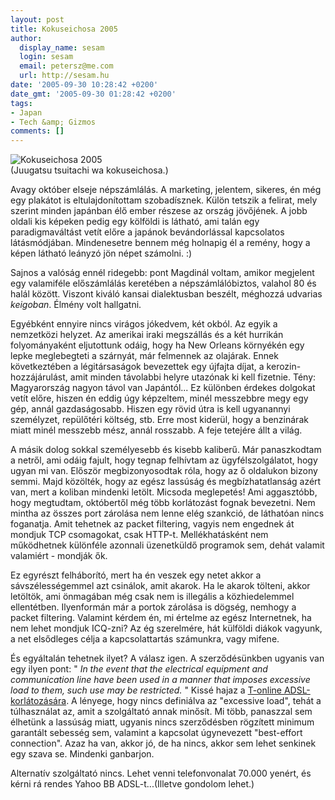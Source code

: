 ```yaml
---
layout: post
title: Kokuseichosa 2005
author:
  display_name: sesam
  login: sesam
  email: petersz@me.com
  url: http://sesam.hu
date: '2005-09-30 10:28:42 +0200'
date_gmt: '2005-09-30 01:28:42 +0200'
tags:
- Japan
- Tech &amp; Gizmos
comments: []
---
```


![Kokuseichosa 2005](../../../images/kokuseichosa.jpg)  
(Juugatsu tsuitachi wa kokuseichosa.)

Avagy október elseje népszámlálás. A marketing, jelentem, sikeres, én még egy plakátot is eltulajdonítottam szobadísznek. Külön tetszik a felirat, mely szerint minden japánban élő ember részese az ország jövőjének. A jobb oldali kis képeken pedig egy kölföldi is látható, ami talán egy paradigmaváltást vetít előre a japánok bevándorlással kapcsolatos látásmódjában. Mindenesetre bennem még holnapig él a remény, hogy a képen látható leányzó jön népet számolni. :)

Sajnos a valóság ennél ridegebb: pont Magdinál voltam, amikor megjelent egy valamiféle előszámlálás keretében a népszámlálóbiztos, valahol 80 és halál között. Viszont kiváló kansai dialektusban beszélt, méghozzá udvarias _keigoban_. Élmény volt hallgatni.

Egyébként ennyire nincs virágos jókedvem, két okból. Az egyik a nemzetközi helyzet. Az amerikai iraki megszállás és a két hurrikán folyományaként eljutottunk odáig, hogy ha New Orleans környékén egy lepke meglebegteti a szárnyát, már felmennek az olajárak. Ennek következtében a légitársaságok bevezettek egy újfajta díjat, a kerozin-hozzájárulást, amit minden távolabbi helyre utazónak ki kell fizetnie. Tény: Magyarország nagyon távol van Japántól... Ez különben érdekes dolgokat vetít előre, hiszen én eddig úgy képzeltem, minél messzebbre megy egy gép, annál gazdaságosabb. Hiszen egy rövid útra is kell ugyanannyi személyzet, repülőtéri költség, stb. Erre most kiderül, hogy a benzinárak miatt minél messzebb mész, annál rosszabb. A feje tetejére állt a világ.

A másik dolog sokkal személyesebb és kisebb kaliberű. Már panaszkodtam a netről, ami odáig fajult, hogy tegnap felhívtam az ügyfélszolgálatot, hogy ugyan mi van. Először megbizonyosodtak róla, hogy az ő oldalukon bizony semmi. Majd közölték, hogy az egész lassúság és megbízhatatlanság azért van, mert a koliban mindenki letölt. Micsoda meglepetés! Ami aggasztóbb, hogy megtudtam, októbertől még több korlátozást fognak bevezetni. Nem mintha az összes port zárolása nem lenne elég szankció, de láthatóan nincs foganatja. Amit tehetnek az packet filtering, vagyis nem engednek át mondjuk TCP csomagokat, csak HTTP-t. Mellékhatásként nem működhetnek különféle azonnali üzenetküldő programok sem, dehát valamit valamiért - mondják ők.

Ez egyrészt felháborító, mert ha én veszek egy netet akkor a sávszélességemmel azt csinálok, amit akarok. Ha le akarok tölteni, akkor letöltök, ami önmagában még csak nem is illegális a közhiedelemmel ellentétben. Ilyenformán már a portok zárolása is dögség, nemhogy a packet filtering. Valamint kérdem én, mi értelme az egész Internetnek, ha nem lehet mondjuk ICQ-zni? Az ég szerelmére, hát külföldi diákok vagyunk, a net elsődleges célja a kapcsolattartás számunkra, vagy mifene.

És egyáltalán tehetnek ilyet? A válasz igen. A szerződésünkben ugyanis van egy ilyen pont: " _In the event that the electrical equipment and communication line have been used in a manner that imposes excessive load to them, such use may be restricted._ " Kissé hajaz a [T-online ADSL-korlátozására](http://it.news.hu/rios3_content.php?mod=10&id=14632). A lényege, hogy nincs definiálva az "excessive load", tehát a túlhasználat az, amit a szolgáltató annak minősít. Mi több, panaszzal sem élhetünk a lassúság miatt, ugyanis nincs szerződésben rögzített minimum garantált sebesség sem, valamint a kapcsolat úgynevezett "best-effort connection". Azaz ha van, akkor jó, de ha nincs, akkor sem lehet senkinek egy szava se. Mindenki ganbarjon.

Alternatív szolgáltató nincs. Lehet venni telefonvonalat 70.000 yenért, és kérni rá rendes Yahoo BB ADSL-t...(Illetve gondolom lehet.)
